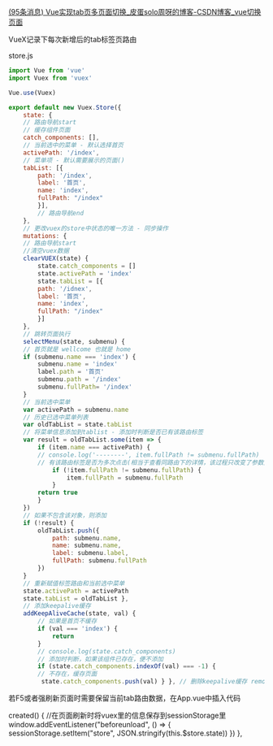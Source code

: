 [(95条消息) Vue实现tab页多页面切换_皮蛋solo周呀的博客-CSDN博客_vue切换页面](https://blog.csdn.net/weixin_44590591/article/details/124866869?spm=1001.2101.3001.6650.8&utm_medium=distribute.pc_relevant.none-task-blog-2%7Edefault%7EBlogCommendFromBaidu%7Edefault-8-124866869-blog-120182616.pc_relevant_multi_platform_whitelistv1&depth_1-utm_source=distribute.pc_relevant.none-task-blog-2%7Edefault%7EBlogCommendFromBaidu%7Edefault-8-124866869-blog-120182616.pc_relevant_multi_platform_whitelistv1)

VueX记录下每次新增后的tab标签页路由

store.js

```js
import Vue from 'vue'
import Vuex from 'vuex' 

Vue.use(Vuex) 

export default new Vuex.Store({ 
	state: { 
	// 路由导航start 
	// 缓存组件页面 
	catch_components: [], 
	// 当前选中的菜单 - 默认选择首页 
	activePath: '/index', 
	// 菜单项 - 默认需要展示的页面() 
	tabList: [{ 
		path: '/index', 
		label: '首页', 
		name: 'index', 
		fullPath: "/index" 
		}], 
		// 路由导航end 
	}, 
	// 更改vuex的store中状态的唯一方法 - 同步操作 
	mutations: { 
	// 路由导航start 
	//清空vuex数据 
	clearVUEX(state) { 
		state.catch_components = [] 
		state.activePath = 'index' 
		state.tabList = [{ 
		path: '/idnex', 
		label: '首页', 
		name: 'index', 
		fullPath: "/index" 
		}] 
	}, 
	// 跳转页面执行 
	selectMenu(state, submenu) { 
	// 首页就是 wellcome 也就是 home 
	if (submenu.name === 'index') {
		submenu.name = 'index' 
		label.path = '首页' 
		submenu.path = '/index' 
		submenu.fullPath= '/index' 
	} 
	// 当前选中菜单 
	var activePath = submenu.name 
	// 历史已选中菜单列表 
	var oldTabList = state.tabList 
	// 将菜单信息添加到tablist - 添加时判断是否已有该路由标签 
	var result = oldTabList.some(item => { 
		if (item.name === activePath) { 
		// console.log('--------', item.fullPath != submenu.fullPath) 
		// 有该路由标签是否为多次点击(相当于查看同路由下的详情，该过程只改变了参数) 
			if (!item.fullPath != submenu.fullPath) {
				item.fullPath = submenu.fullPath 
			} 
		return true 
		} 
	}) 
	// 如果不包含该对象，则添加 
	if (!result) { 
		oldTabList.push({ 
			path: submenu.name, 
			name: submenu.name, 
			label: submenu.label, 
			fullPath: submenu.fullPath 
		})
	} 
	// 重新赋值标签路由和当前选中菜单 
	state.activePath = activePath 
	state.tabList = oldTabList }, 
	// 添加keepalive缓存 
	addKeepAliveCache(state, val) { 
		// 如果是首页不缓存 
		if (val === 'index') { 
			return 
		} 
		// console.log(state.catch_components) 
		// 添加时判断，如果该组件已存在，便不添加 
		if (state.catch_components.indexOf(val) === -1) { 
		// 不存在，缓存页面
		 state.catch_components.push(val) } }, // 删除keepalive缓存 removeKeepAliveCache(state, val) { let cache = state.catch_components for (let i = 0; i < cache.length; i++) { if (cache[i] === val) { cache.splice(i, 1); } } state.catch_components = cache }, //关闭菜单 closeTab(state, val) { // 重新赋值 state.activePath = val.activePath state.tabList = val.tabList }, // 点击标签选择菜单 changeMenu(state, val) { state.activePath = val }, // 路由导航end }, actions: { } })
```

若F5或者强刷新页面时需要保留当前tab路由数据，在App.vue中插入代码

created() { //在页面刷新时将vuex里的信息保存到sessionStorage里 window.addEventListener("beforeunload", () => { sessionStorage.setItem("store", JSON.stringify(this.$store.state)) }) },